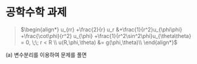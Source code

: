 # 공학수학 과제

>$\begin{align*}
 u_{rr} +\frac{2}{r} u_r &+\frac{1}{r^2}u_{\phi\phi} +\frac{\cot\phi}{r^2} u_{\phi} +\frac{1}{r^2\sin^2\phi}u_{\theta\theta} = 0, \;\; r < R \\ 
 u(R,\phi,\theta) &= g(\phi,\theta)\\ 
\end{align*}$

 (a) 변수분리를 이용하여 문제를 풀면
 
